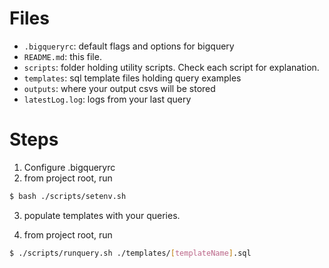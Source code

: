 # Files
- `.bigqueryrc`: default flags and options for bigquery
- `README.md`: this file.
- `scripts`: folder holding utility scripts. Check each script for explanation.
- `templates`: sql template files holding query examples
- `outputs`: where your output csvs will be stored 
- `latestLog.log`: logs from your last query 

# Steps

1. Configure .bigqueryrc 
2. from project root, run
```bash
$ bash ./scripts/setenv.sh
```

3. populate templates with your queries. 

4. from project root, run 
```bash
$ ./scripts/runquery.sh ./templates/[templateName].sql
```

